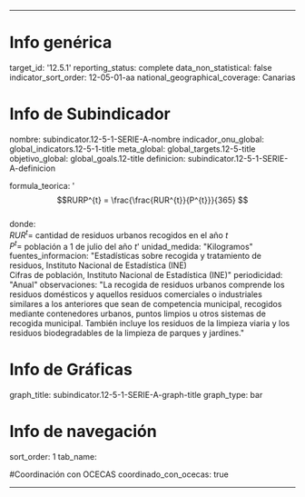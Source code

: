 ---

# Info genérica
target_id: '12.5.1'
reporting_status: complete
data_non_statistical: false
indicator_sort_order: 12-05-01-aa
national_geographical_coverage: Canarias

# Info de Subindicador
nombre: subindicator.12-5-1-SERIE-A-nombre
indicador_onu_global: global_indicators.12-5-1-title
meta_global: global_targets.12-5-title
objetivo_global: global_goals.12-title
definicion: subindicator.12-5-1-SERIE-A-definicion

formula_teorica: '$$RURP^{t} = \frac{\frac{RUR^{t}}{P^{t}}}{365} $$ <br>
donde: <br>
$RUR^{t} =$ cantidad de residuos urbanos recogidos en el año $t$ <br>
$P^{t} =$ población a 1 de julio del año $t$'
unidad_medida: "Kilogramos"
fuentes_informacion: "Estadísticas sobre recogida y tratamiento de residuos, Instituto Nacional de Estadística (INE) <br>
Cifras de población, Instituto Nacional de Estadística (INE)"
periodicidad: "Anual"
observaciones: "La recogida de residuos urbanos comprende los residuos domésticos y aquellos residuos comerciales o industriales similares a los anteriores que sean de competencia municipal, recogidos mediante contenedores urbanos, puntos limpios u otros sistemas de recogida municipal. También incluye los residuos de la limpieza viaria y los residuos biodegradables de la limpieza de parques y jardines."

# Info de Gráficas
graph_title: subindicator.12-5-1-SERIE-A-graph-title
graph_type: bar

# Info de navegación
sort_order: 1
tab_name:

#Coordinación con OCECAS
coordinado_con_ocecas: true

---